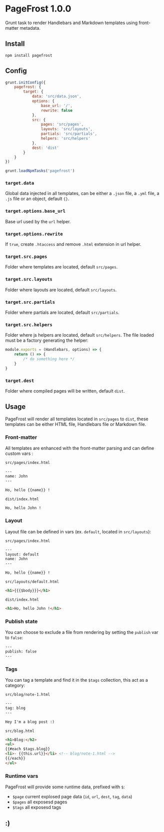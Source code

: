 # PageFrost 1.0.0

Grunt task to render Handlebars and Markdown templates using front-matter metadata.


## Install

```shell
npm install pagefrost
```


## Config

```js
grunt.initConfig({
	pagefrost: {
		target: {
			data: 'src/data.json',
			options: {
				base_url: '/',
				rewrite: false
			},
			src: {
				pages: 'src/pages',
				layouts: 'src/layouts',
				partials: 'src/partials',
				helpers: 'src/helpers'
			},
			dest: 'dist'
		}
	}
})

grunt.loadNpmTasks('pagefrost')
```

### `target.data`

Global data injected in all templates, can be either a `.json` file, a `.yml` file, a `.js` file or an object, default `{}`.

### `target.options.base_url`

Base url used by the `url` helper.

### `target.options.rewrite`

If `true`, create `.htaccess` and remove `.html` extension in url helper.

### `target.src.pages`

Folder where templates are located, default `src/pages`.

### `target.src.layouts`

Folder where layouts are located, default `src/layouts`.

### `target.src.partials`

Folder where partials are located, default `src/partials`.

### `target.src.helpers`

Folder where js helpers are located, default `src/helpers`.
The file loaded must be a factory generating the helper:

```js
module.exports = (Handlebars, options) => {
	return () => {
		/* do something here */
	}
}
```

### `target.dest`

Folder where compiled pages will be written, default `dist`.


## Usage

PageFrost will render all templates located in `src/pages` to `dist`, these templates can be either HTML file, Handlebars file or Markdown file.

### Front-matter

All templates are enhanced with the front-matter parsing and can define custom vars :

`src/pages/index.html`
```html
---
name: John
---

Ho, hello {{name}} !
```

`dist/index.html`
```html
Ho, hello John !
```

### Layout

Layout file can be defined in vars (ex. `default`, located in `src/layouts`):

`src/pages/index.html`
```html
---
layout: default
name: John
---

Ho, hello {{name}} !
```

`src/layouts/default.html`
```html
<h1>{{{$body}}}</h1>
```

`dist/index.html`
```html
<h1>Ho, hello John !</h1>
```

### Publish state

You can choose to exclude a file from rendering by setting the `publish` var to `false`:

```html
---
publish: false
---
```

### Tags

You can tag a template and find it in the `$tags` collection, this act as a category:

`src/blog/note-1.html`
```html
---
tag: blog
---

Hey I'm a blog post :)
```

`src/blog.html`
```html
<h1>Blog:</h2>
<ul>
{{#each $tags.blog}}
<li>- {{this.url}}</li> <!-- blog/note-1.html -->
{{/each}}
</ul>
```

### Runtime vars

PageFrost will provide some runtime data, prefixed with `$`:
- `$page` current explosed page data (`id`, `url`, `dest`, `tag`, `data`)
- `$pages` all exposesd pages
- `$tags` all exposesd tags


## :)
